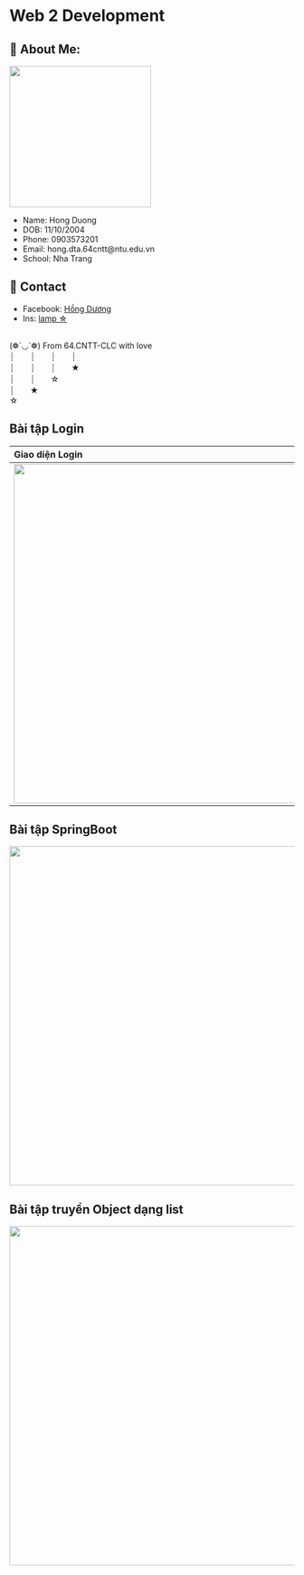 # Web 2 Development
## 💫 About Me:
<img src="https://github.com/user-attachments/assets/ef8febd2-d1f5-47bd-9895-b3390d0a07a2" width="250"> <br/>
<ul>
  <li>
    Name: Hong Duong
  </li>
  <li>
    DOB: 11/10/2004
  </li>
  <li>
    Phone: 0903573201
  </li>
  <li>
    Email: hong.dta.64cntt@ntu.edu.vn
  </li>
  <li>
    School: Nha Trang 
  </li>
</ul>

## 💫 Contact
<ul>
  <li>
    Facebook: <a href="https://www.facebook.com/vianunreal"> Hồng Dương </a>
  </li>
  <li>
  Ins: <a href="https://www.instagram.com/ppatete_/"> lamp ☆ </a>
  </li>
</ul>
<br/>
(❁´◡`❁) From 64.CNTT-CLC with love
<br>┊　　┊　　┊　　┊
<br>┊　　┊　　┊　　★
<br>┊　　┊　　☆
<br>┊　　★
<br>☆<br>

## Bài tập Login
|Giao diện Login|Giao diện Profile|
|:--------------|:----------------|
|<img src="https://github.com/user-attachments/assets/394b41b1-cf30-4719-80e0-0da226b1ea9c" width="600"> |<img src="https://github.com/user-attachments/assets/bfd93c49-2879-4de2-8a26-248ec8b39f5c" width="600">|

## Bài tập SpringBoot 
<img src="https://github.com/user-attachments/assets/809f7454-84e3-4373-9c0b-aabe6c429f58" width= "600"> <br/>

## Bài tập truyền Object dạng list
<img src="https://github.com/user-attachments/assets/854f9bef-1ff8-4c59-b433-d8bf48acdc22" width= "600"> <br/>

